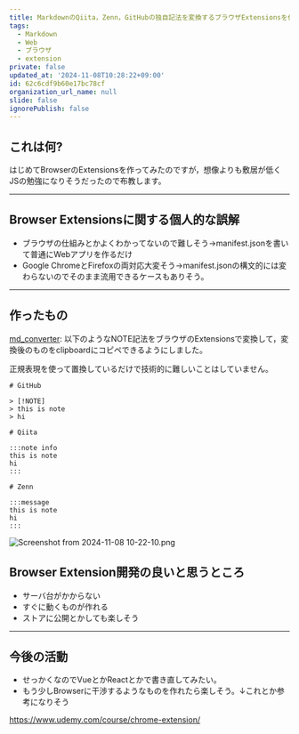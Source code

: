 ```yaml
---
title: MarkdownのQiita，Zenn，GitHubの独自記法を変換するブラウザExtensionsを作ってみた
tags:
  - Markdown
  - Web
  - ブラウザ
  - extension
private: false
updated_at: '2024-11-08T10:28:22+09:00'
id: 62c6cdf9b60e17bc78cf
organization_url_name: null
slide: false
ignorePublish: false
---
```

## これは何?

はじめてBrowserのExtensionsを作ってみたのですが，想像よりも敷居が低くJSの勉強になりそうだったので布教します。

---

## Browser Extensionsに関する個人的な誤解

- ブラウザの仕組みとかよくわかってないので難しそう→manifest.jsonを書いて普通にWebアプリを作るだけ
- Google ChromeとFirefoxの両対応大変そう→manifest.jsonの構文的には変わらないのでそのまま流用できるケースもありそう。

---

## 作ったもの
[md_converter](https://github.com/RyosukeDTomita/md_converter_extensions/blob/main/README.md): 以下のようなNOTE記法をブラウザのExtensionsで変換して，変換後のものをclipboardにコピペできるようにしました。

正規表現を使って置換しているだけで技術的に難しいことはしていません。

```
# GitHub

> [!NOTE]
> this is note
> hi
```

```
# Qiita

:::note info
this is note
hi
:::
```

```
# Zenn

:::message
this is note
hi
:::
```

![Screenshot from 2024-11-08 10-22-10.png](https://qiita-image-store.s3.ap-northeast-1.amazonaws.com/0/3718390/076b2890-af86-7b75-439f-41de938d6e68.png)

## Browser Extension開発の良いと思うところ

- サーバ台がかからない
- すぐに動くものが作れる
- ストアに公開とかしても楽しそう

---

## 今後の活動
- せっかくなのでVueとかReactとかで書き直してみたい。
- もう少しBrowserに干渉するようなものを作れたら楽しそう。↓これとか参考になりそう

https://www.udemy.com/course/chrome-extension/
